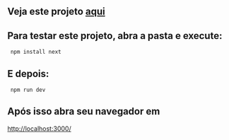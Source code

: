 <h2>Veja este projeto <a target='_blank' href='https://crud-clientes-plum.vercel.app/'>aqui</a></h2>

<h2>Para testar este projeto, abra a pasta e execute:</h2>

<code> npm install next</code>

<h2>E depois:</h2>

<code> npm run dev</code>

<h2>Após isso abra seu navegador em </h2>

<a target='_blank' href='http://localhost:3000/'>http://localhost:3000/</a>
